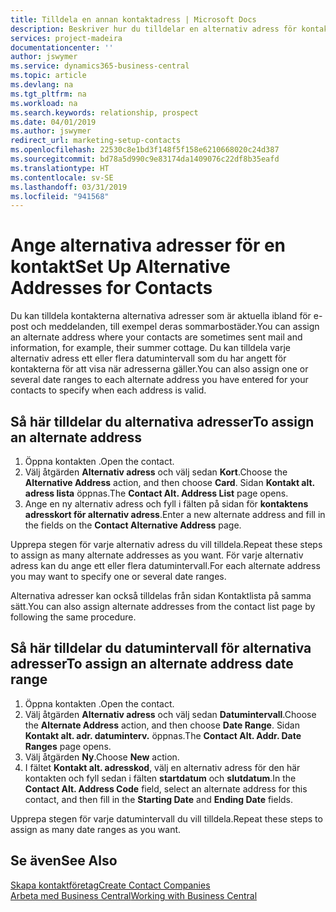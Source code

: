 ```yaml
---
title: Tilldela en annan kontaktadress | Microsoft Docs
description: Beskriver hur du tilldelar en alternativ adress för kontakter eller potentiella kunder, där de ibland skickas information.
services: project-madeira
documentationcenter: ''
author: jswymer
ms.service: dynamics365-business-central
ms.topic: article
ms.devlang: na
ms.tgt_pltfrm: na
ms.workload: na
ms.search.keywords: relationship, prospect
ms.date: 04/01/2019
ms.author: jswymer
redirect_url: marketing-setup-contacts
ms.openlocfilehash: 22530c8e1bd3f148f5f158e6210668020c24d387
ms.sourcegitcommit: bd78a5d990c9e83174da1409076c22df8b35eafd
ms.translationtype: HT
ms.contentlocale: sv-SE
ms.lasthandoff: 03/31/2019
ms.locfileid: "941568"
---
```

# <a name="set-up-alternative-addresses-for-contacts"></a><span data-ttu-id="da5da-103">Ange alternativa adresser för en kontakt</span><span class="sxs-lookup"><span data-stu-id="da5da-103">Set Up Alternative Addresses for Contacts</span></span>
<span data-ttu-id="da5da-104">Du kan tilldela kontakterna alternativa adresser som är aktuella ibland för e-post och meddelanden, till exempel deras sommarbostäder.</span><span class="sxs-lookup"><span data-stu-id="da5da-104">You can assign an alternate address where your contacts are sometimes sent mail and information, for example, their summer cottage.</span></span> <span data-ttu-id="da5da-105">Du kan tilldela varje alternativ adress ett eller flera datumintervall som du har angett för kontakterna för att visa när adresserna gäller.</span><span class="sxs-lookup"><span data-stu-id="da5da-105">You can also assign one or several date ranges to each alternate address you have entered for your contacts to specify when each address is valid.</span></span>

## <a name="to-assign-an-alternate-address"></a><span data-ttu-id="da5da-106">Så här tilldelar du alternativa adresser</span><span class="sxs-lookup"><span data-stu-id="da5da-106">To assign an alternate address</span></span>
1. <span data-ttu-id="da5da-107">Öppna kontakten .</span><span class="sxs-lookup"><span data-stu-id="da5da-107">Open the contact.</span></span>
2. <span data-ttu-id="da5da-108">Välj åtgärden **Alternativ adress** och välj sedan **Kort**.</span><span class="sxs-lookup"><span data-stu-id="da5da-108">Choose the **Alternative Address** action, and then choose **Card**.</span></span> <span data-ttu-id="da5da-109">Sidan **Kontakt alt. adress lista** öppnas.</span><span class="sxs-lookup"><span data-stu-id="da5da-109">The **Contact Alt. Address List** page opens.</span></span>
3. <span data-ttu-id="da5da-110">Ange en ny alternativ adress och fyll i fälten på sidan för **kontaktens adresskort för alternativ adress**.</span><span class="sxs-lookup"><span data-stu-id="da5da-110">Enter a new alternate address and fill in the fields on the **Contact Alternative Address** page.</span></span>

<span data-ttu-id="da5da-111">Upprepa stegen för varje alternativ adress du vill tilldela.</span><span class="sxs-lookup"><span data-stu-id="da5da-111">Repeat these steps to assign as many alternate addresses as you want.</span></span> <span data-ttu-id="da5da-112">För varje alternativ adress kan du ange ett eller flera datumintervall.</span><span class="sxs-lookup"><span data-stu-id="da5da-112">For each alternate address you may want to specify one or several date ranges.</span></span>

<span data-ttu-id="da5da-113">Alternativa adresser kan också tilldelas från sidan Kontaktlista på samma sätt.</span><span class="sxs-lookup"><span data-stu-id="da5da-113">You can also assign alternate addresses from the contact list page by following the same procedure.</span></span>

## <a name="to-assign-an-alternate-address-date-range"></a><span data-ttu-id="da5da-114">Så här tilldelar du datumintervall för alternativa adresser</span><span class="sxs-lookup"><span data-stu-id="da5da-114">To assign an alternate address date range</span></span>
1. <span data-ttu-id="da5da-115">Öppna kontakten .</span><span class="sxs-lookup"><span data-stu-id="da5da-115">Open the contact.</span></span>
2. <span data-ttu-id="da5da-116">Välj åtgärden **Alternativ adress** och välj sedan **Datumintervall**.</span><span class="sxs-lookup"><span data-stu-id="da5da-116">Choose the **Alternate Address** action, and then choose **Date Range**.</span></span> <span data-ttu-id="da5da-117">Sidan **Kontakt alt. adr. datuminterv.** öppnas.</span><span class="sxs-lookup"><span data-stu-id="da5da-117">The **Contact Alt. Addr. Date Ranges** page opens.</span></span>
3. <span data-ttu-id="da5da-118">Välj åtgärden **Ny**.</span><span class="sxs-lookup"><span data-stu-id="da5da-118">Choose **New** action.</span></span>
4. <span data-ttu-id="da5da-119">I fältet **Kontakt alt. adresskod**, välj en alternativ adress för den här kontakten och fyll sedan i fälten **startdatum** och **slutdatum**.</span><span class="sxs-lookup"><span data-stu-id="da5da-119">In the **Contact Alt. Address Code** field, select an alternate address for this contact, and then fill in the **Starting Date** and **Ending Date** fields.</span></span>

<span data-ttu-id="da5da-120">Upprepa stegen för varje datumintervall du vill tilldela.</span><span class="sxs-lookup"><span data-stu-id="da5da-120">Repeat these steps to assign as many date ranges as you want.</span></span>

## <a name="see-also"></a><span data-ttu-id="da5da-121">Se även</span><span class="sxs-lookup"><span data-stu-id="da5da-121">See Also</span></span>
[<span data-ttu-id="da5da-122">Skapa kontaktföretag</span><span class="sxs-lookup"><span data-stu-id="da5da-122">Create Contact Companies</span></span>](marketing-create-contact-companies.md)  
[<span data-ttu-id="da5da-123">Arbeta med Business Central</span><span class="sxs-lookup"><span data-stu-id="da5da-123">Working with Business Central</span></span>](ui-work-product.md)

